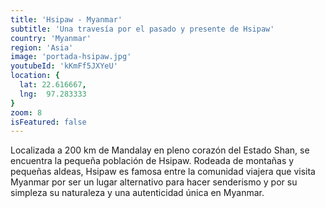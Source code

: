 ```yaml
---
title: 'Hsipaw - Myanmar'
subtitle: 'Una travesía por el pasado y presente de Hsipaw'
country: 'Myanmar'
region: 'Asia'
image: 'portada-hsipaw.jpg'
youtubeId: 'kKmFf5JXYeU'
location: {
  lat: 22.616667,
  lng:  97.283333
}
zoom: 8
isFeatured: false
---
```


Localizada a 200 km de Mandalay en pleno corazón del Estado Shan, se encuentra la pequeña población de Hsipaw. Rodeada de montañas y pequeñas aldeas, Hsipaw es famosa entre la comunidad viajera que visita Myanmar por ser un lugar alternativo para hacer senderismo y por su simpleza su naturaleza y una autenticidad única en Myanmar.